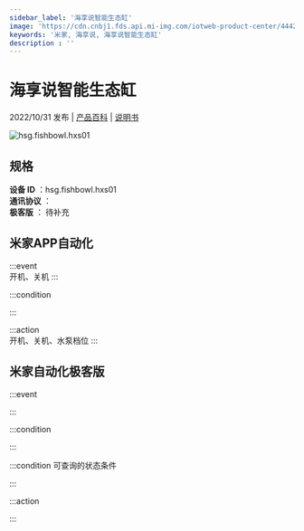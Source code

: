 ```yaml
---
sidebar_label: '海享说智能生态缸'
image: 'https://cdn.cnbj1.fds.api.mi-img.com/iotweb-product-center/444225940f12a23ecedc6f5980f83274_1665212719437.png?GalaxyAccessKeyId=AKVGLQWBOVIRQ3XLEW&Expires=9223372036854775807&Signature=/4KtTidcljL1oYL9LvuvC/nib4w='
keywords: '米家, 海享说, 海享说智能生态缸'
description : ''
---
```

# 海享说智能生态缸

2022/10/31 发布 | [产品百科](https://home.mi.com/webapp/content/baike/product/index.html?model=hsg.fishbowl.hxs01/) | [说明书](https://home.mi.com/views/introduction.html?model=hsg.fishbowl.hxs01&region=cn)

![hsg.fishbowl.hxs01](https://cdn.cnbj1.fds.api.mi-img.com/iotweb-product-center/444225940f12a23ecedc6f5980f83274_1665212719437.png?GalaxyAccessKeyId=AKVGLQWBOVIRQ3XLEW&Expires=9223372036854775807&Signature=/4KtTidcljL1oYL9LvuvC/nib4w=)

## 规格  
> 
**设备 ID** ：hsg.fishbowl.hxs01  
**通讯协议** ：  
**极客版**  ： 待补充 


## 米家APP自动化  

:::event  
开机、关机
:::

:::condition  

:::

:::action   
开机、关机、水泵档位
:::

## 米家自动化极客版  

:::event  

:::

:::condition  

:::

:::condition 可查询的状态条件  

:::

:::action  

:::

        
